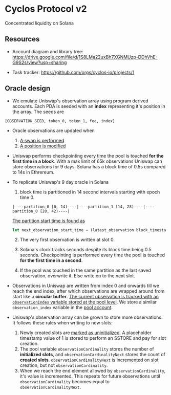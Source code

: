 # Cyclos Protocol v2

Concentrated liquidity on Solana

## Resources

- Account diagram and library tree: https://drive.google.com/file/d/1S8LMa22uxBh7XGNMUzp-DDhVhE-G9S2s/view?usp=sharing

- Task tracker: https://github.com/orgs/cyclos-io/projects/1

## Oracle design

- We emulate Uniswap's observation array using program derived accounts. Each PDA is seeded with an **index** representing it's position in the array. The seeds are

```
[OBSERVATION_SEED, token_0, token_1, fee, index]
```

- Oracle observations are updated when
    1. [A swap is performed](./programs/core/src/lib.rs#L1483)
    2. [A position is modified](./programs/core/src/lib.rs#L2387)

- Uniswap performs checkpointing every time the pool is touched **for the first time in a block**. With a max limit of 65k observations Uniswap can store observations for 9 days. Solana has a block time of 0.5s compared to 14s in Ethrereum.

- To replicate Uniswap's 9 day oracle in Solana
    1. block time is partitioned in 14 second intervals starting with epoch time 0.
    ```
    |----partition_0 [0, 14)----|----partition_1 [14, 28)----|----partition_0 [28, 42)----|
    ```

    [The partition start time is found as](./programs/core/src/lib.rs#L1483)

    ```rs
    let next_observation_start_time = (latest_observation.block_timestamp / 14 + 1) * 14;
    ```

    2. The very first observation is written at slot 0.

    3. Solana's clock tracks seconds despite its block time being 0.5 seconds. Checkpointing is performed every time the pool is touched **for the first time in a second**.

    4. If the pool was touched in the same partition as the last saved observation, overwrite it. Else write on to the next slot.

- Observations in Uniswap are written from index 0 and onwards till we reach the end index, after which observations are wrapped around from start like a **circular buffer**. [The current observation is tracked with an `observationIndex` variable stored at the pool level](https://github.com/Uniswap/v3-core/blob/ed88be38ab2032d82bf10ac6f8d03aa631889d48/contracts/UniswapV3Pool.sol#L62). We store a similar `observation_index` variable in the [pool account](https://github.com/cyclos-io/cyclos-protocol-v2/blob/ba961915f85afc253ff301a7db258c29b00cac28/programs/core/src/states/pool.rs#L40).

- Uniswap's observation array can be grown to store more observations. It follows these rules when writing to new slots:
    1. Newly created slots are [marked as uninitialized](https://github.com/Uniswap/v3-core/blob/ed88be38ab2032d82bf10ac6f8d03aa631889d48/contracts/libraries/Oracle.sol#L117). A placeholder timestamp value of 1 is stored to perform an SSTORE and pay for slot creation.
    2. The pool variable `observationCardinality` stores the number of **initialized slots**, and `observationCardinalityNext` stores the count of **created slots**. `observationCardinalityNext` is incremented on slot creation, but not `observationCardinality`.
    3. When we reach the end element allowed by `observationCardinality`, it's value is incremented. This repeats for future observations until `observationCardinality` becomes equal to  `observationCardinalityNext`.